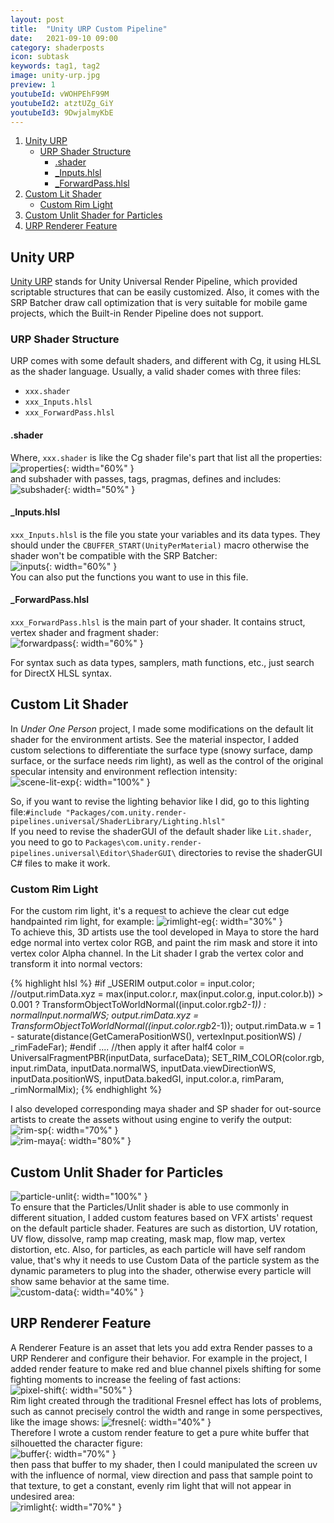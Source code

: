 ```yaml
---
layout: post
title:  "Unity URP Custom Pipeline"
date:   2021-09-10 09:00
category: shaderposts
icon: subtask
keywords: tag1, tag2
image: unity-urp.jpg
preview: 1
youtubeId: vWOHPEhF99M
youtubeId2: atztUZg_GiY
youtubeId3: 9DwjalmyKbE
---
```


1. [Unity URP](#unity-urp)
    - [URP Shader Structure](#urp-shader-structure)
        - [.shader](#shader)
        - [_Inputs.hlsl](#_inputshlsl)
        - [_ForwardPass.hlsl](#_forwardpasshlsl)
2. [Custom Lit Shader](#custom-lit-shader)
    - [Custom Rim Light](#custom-rim-light)
3. [Custom Unlit Shader for Particles](#custom-unlit-shader-for-particles)
4. [URP Renderer Feature](#urp-renderer-feature)

## Unity URP 
[Unity URP](https://docs.unity3d.com/Packages/com.unity.render-pipelines.universal@11.0/manual/index.html)
stands for Unity Universal Render Pipeline, which provided scriptable structures that can be easily customized. Also, it comes with the SRP Batcher draw call optimization that is very suitable for mobile game projects, which the Built-in Render Pipeline does not support. 

### URP Shader Structure
URP comes with some default shaders, and different with Cg, it using HLSL as the shader language. Usually, a valid shader comes with three files:
- `xxx.shader`
- `xxx_Inputs.hlsl`
- `xxx_ForwardPass.hlsl`

#### .shader
Where, `xxx.shader` is like the Cg shader file's part that list all the properties:<br />
![properties](/post-img/shaderposts/unity-urp/properties.jpg){: width="60%" }<br />
and subshader with passes, tags, pragmas, defines and includes:<br />
![subshader](/post-img/shaderposts/unity-urp/subshader.jpg){: width="50%" }<br />

#### _Inputs.hlsl
`xxx_Inputs.hlsl` is the file you state your variables and its data types. They should under the `CBUFFER_START(UnityPerMaterial)` macro otherwise the shader won't be compatible with the SRP Batcher: <br />
![inputs](/post-img/shaderposts/unity-urp/inputs.jpg){: width="60%" }<br />
You can also put the functions you want to use in this file.<br />

#### _ForwardPass.hlsl
`xxx_ForwardPass.hlsl` is the main part of your shader. It contains struct, vertex shader and fragment shader:<br />
![forwardpass](/post-img/shaderposts/unity-urp/forwardpass.jpg){: width="60%" }<br />

For syntax such as data types, samplers, math functions, etc., just search for DirectX HLSL syntax. <br />


## Custom Lit Shader
In *Under One Person* project, I made some modifications on the default lit shader for the environment artists. See the material inspector, I added custom selections to differentiate the surface type (snowy surface, damp surface, or the surface needs rim light), as well as the control of the original specular intensity and environment reflection intensity:  <br />
![scene-lit-exp](/post-img/shaderposts/unity-urp/scene-lit-exp.jpg){: width="100%" }<br />

So, if you want to revise the lighting behavior like I did, go to this lighting file:`#include "Packages/com.unity.render-pipelines.universal/ShaderLibrary/Lighting.hlsl"`<br />
If you need to revise the shaderGUI of the default shader like `Lit.shader`, you need to go to `Packages\com.unity.render-pipelines.universal\Editor\ShaderGUI\` directories to revise the shaderGUI C# files to make it work.

### Custom Rim Light
For the custom rim light, it's a request to achieve the clear cut edge handpainted rim light, for example: ![rimlight-eg](/post-img/shaderposts/unity-urp/rimlight-eg.jpg){: width="30%" }<br />
To achieve this, 3D artists use the tool developed in Maya to store the hard edge normal into vertex color RGB, and paint the rim mask and store it into vertex color Alpha channel. In the Lit shader I grab the vertex color and transform it into normal vectors:<br />

{% highlight hlsl %}
#if _USERIM
    output.color = input.color;
    //output.rimData.xyz = max(input.color.r, max(input.color.g, input.color.b)) > 0.001 ? TransformObjectToWorldNormal((input.color.rgb*2-1)) : normalInput.normalWS;
    output.rimData.xyz = TransformObjectToWorldNormal((input.color.rgb*2-1));
    output.rimData.w = 1 - saturate(distance(GetCameraPositionWS(), vertexInput.positionWS) / _rimFadeFar);
#endif
    ....
    //then apply it after half4 color = UniversalFragmentPBR(inputData, surfaceData);
SET_RIM_COLOR(color.rgb, input.rimData, inputData.normalWS, inputData.viewDirectionWS, inputData.positionWS, inputData.bakedGI, input.color.a, rimParam, _rimNormalMix);
{% endhighlight %}

I also developed corresponding maya shader and SP shader for out-source artists to create the assets without using engine to verify the output:<br />
![rim-sp](/post-img/shaderposts/unity-urp/rim-sp.png){: width="70%" }<br />
![rim-maya](/post-img/shaderposts/unity-urp/rim-maya.jpg){: width="80%" }<br />



## Custom Unlit Shader for Particles
![particle-unlit](/post-img/shaderposts/unity-urp/particle-unlit.jpg){: width="100%" }<br /> 
To ensure that the Particles/Unlit shader is able to use commonly in different situation, I added custom features based on VFX artists' request on the default particle shader. Features are such as distortion, UV rotation, UV flow, dissolve, ramp map creating, mask map, flow map, vertex distortion, etc. Also, for particles, as each particle will have self random value, that's why it needs to use Custom Data of the particle system as the dynamic parameters to plug into the shader, otherwise every particle will show same behavior at the same time. <br /> 
![custom-data](/post-img/shaderposts/unity-urp/customdata.jpg){: width="40%" }<br />

## URP Renderer Feature
A Renderer Feature is an asset that lets you add extra Render passes to a URP Renderer and configure their behavior. For example in the project, I added render feature to make red and blue channel pixels shifting for some fighting moments to increase the feeling of fast actions: <br />
![pixel-shift](/post-img/shaderposts/unity-urp/pixel-shift.jpg){: width="50%" }<br />
Rim light created through the traditional Fresnel effect has lots of problems, such as cannot precisely control the width and range in some perspectives, like the image shows:
![fresnel](/post-img/shaderposts/unity-urp/fresnel.png){: width="40%" }<br />
Therefore I wrote a custom render feature to get a pure white buffer that silhouetted the character figure:<br />
![buffer](/post-img/shaderposts/unity-urp/newbuffer.png){: width="70%" }<br />
then pass that buffer to my shader, then I could manipulated the screen uv with the influence of normal, view direction and pass that sample point to that texture, to get a constant, evenly rim light that will not appear in undesired area:<br />
![rimlight](/post-img/shaderposts/unity-urp/rimlight.gif){: width="70%" }<br />
